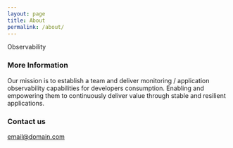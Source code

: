 ```yaml
---
layout: page
title: About
permalink: /about/
---
```


Observability

### More Information

Our mission is to establish a team and deliver monitoring / application observability capabilities for developers consumption. Enabling and empowering them to continuously deliver value through stable and resilient applications.

### Contact us

[email@domain.com](mailto:Barrington.Hew-Sang@telus.com)